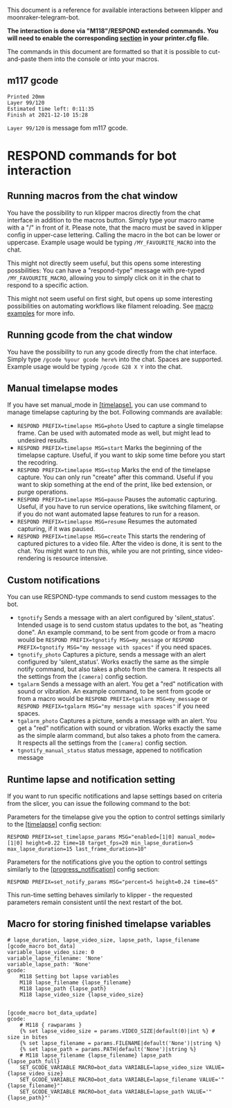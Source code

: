 This document is a reference for available interactions between klipper and moonraker-telegram-bot. 

**The interaction is done via "M118"/RESPOND extended commands.**
**You will need to enable the corresponding [section](https://github.com/KevinOConnor/klipper/blob/master/docs/Config_Reference.md#respond) in your printer.cfg file.** 

The commands in this document are formatted so that it is possible to cut-and-paste them into the console or into your macros.

## m117 gcode
```
Printed 20mm
Layer 99/120
Estimated time left: 0:11:35
Finish at 2021-12-10 15:28
```
`Layer 99/120` is message fom m117 gcode. 


# RESPOND commands for bot interaction

## Running macros from the chat window
You have the possibility to run klipper macros directly from the chat interface in addition to the macros button. Simply type your macro name with a "/" in front of it. Please note, that the macro must be saved in klipper config in upper-case lettering. Calling the macro in the bot can be lower or uppercase. Example usage would be typing `/MY_FAVOURITE_MACRO` into the chat.

This might not directly seem useful, but this opens some interesting possbilities:
You can have a "respond-type" message with pre-typed `/MY_FAVOURITE_MACRO`, allowing you to simply click on it in the chat to respond to a specific action. 

This might not seem useful on first sight, but opens up some interesting possibilities on automating workflows like filament reloading. See [macro examples](macro_sample.md#highlighting) for more info.

## Running gcode from the chat window
You have the possibility to run any gcode directly from the chat interface.
Simply type `/gcode %your gcode here%` into the chat. Spaces are supported.
Example usage would be typing `/gcode G28 X Y` into the chat.


## Manual timelapse modes
If you have set manual_mode in [[timelapse]](config_sample.md#timelapse), you can use command to manage timelapse capturing by the bot.
Following commands are available:
- `RESPOND PREFIX=timelapse MSG=photo` Used to capture a single timelapse frame. Can be used with automated mode as well, but might lead to undesired results.
- `RESPOND PREFIX=timelapse MSG=start` Marks the beginning of the timelapse capture. Useful, if you want to skip some time before you start the recodring.
- `RESPOND PREFIX=timelapse MSG=stop` Marks the end of the timelapse capture. You can only run "create" after this command. Useful if you want to skip something at the end of the print, like bed extension, or purge operations. 
- `RESPOND PREFIX=timelapse MSG=pause` Pauses the automatic capturing. Useful, if you have to run service operations, like switching filament, or if you do not want automated lapse features to run for a reason.
- `RESPOND PREFIX=timelapse MSG=resume` Resumes the automated capturing, if it was paused.
- `RESPOND PREFIX=timelapse MSG=create` This starts the rendering of captured pictures to a video file. After the video is done, it is sent to the chat. You might want to run this, while you are not printing, since video-rendering is resource intensive.

## Custom notifications 
You can use RESPOND-type commands to send custom messages to the bot. 
- `tgnotify` Sends a message with an alert configured by 'silent_status'. 
Intended usage is to send custom status updates to the bot, as "heating done". An example command, to be sent from gcode or from a macro would be `RESPOND PREFIX=tgnotify MSG=my_message` or `RESPOND PREFIX=tgnotify MSG="my message with spaces"` if you need spaces.
- `tgnotify_photo`  Captures a picture, sends a message with an alert configured by 'silent_status'.
Works exactly the same as the simple notify command, but also takes a photo from the camera. It respects all the settings from the ```[camera]``` config section.
- `tgalarm` Sends a message with an alert. You get a "red" notification with sound or vibration.
An example command, to be sent from gcode or from a macro would be `RESPOND PREFIX=tgalarm MSG=my_message` or `RESPOND PREFIX=tgalarm MSG="my message with spaces"` if you need spaces.
- `tgalarm_photo` Captures a picture, sends a message with an alert. You get a "red" notification with sound or vibration.
Works exactly the same as the simple alarm command, but also takes a photo from the camera. It respects all the settings from the ```[camera]``` config section.
- `tgnotify_manual_status` status message, appened to notification message

## Runtime lapse and notification setting
If you want to run specific notifications and lapse settings based on criteria from the slicer, you can issue the following command to the bot:

Parameters for the timelapse give you the option to control settings similarly to the [[timelapse]](config_sample.md#timelapse) config section:

`RESPOND PREFIX=set_timelapse_params MSG="enabled=[1|0] manual_mode=[1|0] height=0.22 time=18 target_fps=20 min_lapse_duration=5 max_lapse_duration=15 last_frame_duration=10"`

Parameters for the notifications give you the option to control settings similarly to the [[progress_notification]](config_sample.md#progress_notification) config section:

`RESPOND PREFIX=set_notify_params MSG="percent=5 height=0.24 time=65"`

This run-time setting behaves similarly to klipper - the requested parameters remain consistent until the next restart of the bot.

## Macro for storing finished timelapse variables
```
# lapse_duration, lapse_video_size, lapse_path, lapse_filename
[gcode_macro bot_data]
variable_lapse_video_size: 0
variable_lapse_filename: 'None'
variable_lapse_path: 'None'
gcode:
    M118 Setting bot lapse variables
    M118 lapse_filename {lapse_filename}
    M118 lapse_path {lapse_path}
    M118 lapse_video_size {lapse_video_size}


[gcode_macro bot_data_update]
gcode:
    # M118 { rawparams }
    {% set lapse_video_size = params.VIDEO_SIZE|default(0)|int %} # size in bites
    {% set lapse_filename = params.FILENAME|default('None')|string %}
    {% set lapse_path = params.PATH|default('None')|string %}
    # M118 lapse_filename {lapse_filename} lapse_path {lapse_path_full}
    SET_GCODE_VARIABLE MACRO=bot_data VARIABLE=lapse_video_size VALUE={lapse_video_size}
    SET_GCODE_VARIABLE MACRO=bot_data VARIABLE=lapse_filename VALUE='"{lapse_filename}"'
    SET_GCODE_VARIABLE MACRO=bot_data VARIABLE=lapse_path VALUE='"{lapse_path}"'
```